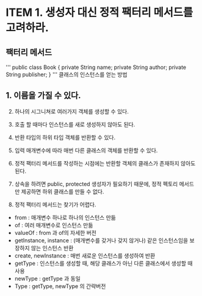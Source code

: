 # ITEM 1. 생성자 대신 정적 팩터리 메서드를 고려하라.

## 팩터리 메서드
'''
public class Book {
    private String name;
    private String author;
    private String publisher;
}
'''
클래스의 인스턴스를 얻는 방법



## 1. 이름을 가질 수 있다.
2. 하나의 시그니쳐로 여러가지 객체를 생성할 수 있다.
3. 호출 할 때마다 인스턴스를 새로 생성하지 않아도 된다.
4. 반환 타입의 하위 타입 객체를 반환할 수 있다.
5. 입력 매개변수에 따라 매번 다른 클래스의 객체를 반환할 수 있다.
6. 정적 팩터리 메서드를 작성하는 시점에는 반환할 객체의 클래스가 존재하지 않아도 된다.


1. 상속을 하려면 public, protected 생성자가 필요하기 때문에, 정적 펙토리 메서드만 제공하면 하위 클래스를 만들 수 없다.
2. 정적 팩터리 메서드는 찾기가 어렵다.


 - from : 매개변수 하나로 하나의 인스턴스 만듦  
 - of : 여러 매개변수로 인스턴스 만듦  
 - valueOf : from 과 of의 자세한 버전
 - getInstance, instance : (매개변수를 갖거나 갖지 않거나) 같은 인스턴스임을 보장하지 않는 인스턴스 반환
 - create, newInstance : 매번 새로운 인스턴스를 생성하여 반환
 - getType : 인스턴스를 생성할 때, 해당 클래스가 아닌 다른 클래스에서 생성할 때 사용
 - newType : getType 과 동일
 - Type : getType, newType 의 간략버전